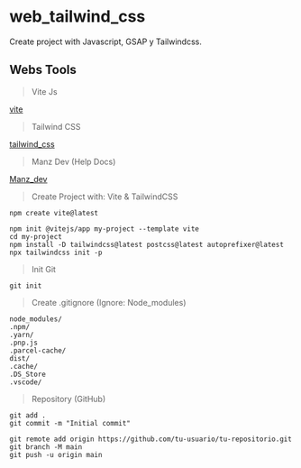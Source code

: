 # web_tailwind_css
Create project with Javascript, GSAP y Tailwindcss.

## Webs Tools 

> Vite Js

[vite](https://vitejs.dev/)

> Tailwind CSS

[tailwind_css](https://tailwindcss.com/)

> Manz Dev (Help Docs)

[Manz_dev](https://lenguajejs.com/)

> Create Project with: Vite & TailwindCSS

```
npm create vite@latest

npm init @vitejs/app my-project --template vite
cd my-project
npm install -D tailwindcss@latest postcss@latest autoprefixer@latest
npx tailwindcss init -p

```

> Init Git

```
git init

```

> Create .gitignore (Ignore: Node_modules)

```
node_modules/
.npm/
.yarn/
.pnp.js
.parcel-cache/
dist/
.cache/
.DS_Store
.vscode/

```

> Repository (GitHub)

```
git add .
git commit -m "Initial commit"

git remote add origin https://github.com/tu-usuario/tu-repositorio.git
git branch -M main
git push -u origin main

```
